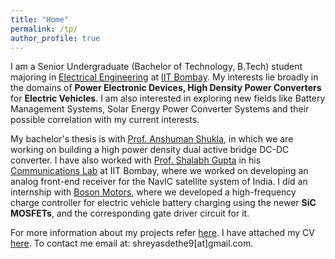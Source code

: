 ```yaml
---
title: "Home"
permalink: /tp/
author_profile: true
---
```


I am a Senior Undergraduate (Bachelor of Technology, B.Tech) student majoring in [Electrical Engineering](https://www.ee.iitb.ac.in/web) at [IIT Bombay](http://www.iitb.ac.in). My interests lie broadly in the domains of **Power Electronic Devices, High Density Power Converters** for **Electric Vehicles**. I am also interested in exploring new fields like Battery Management Systems, Solar Energy Power Converter Systems and their possible correlation with my current interests.

My bachelor's thesis is with [Prof. Anshuman Shukla](https://www.ee.iitb.ac.in/web/people/faculty/home/ashukla), in which we are working on building a high power density dual active bridge DC-DC converter. I have also worked with [Prof. Shalabh Gupta](https://www.ee.iitb.ac.in/wiki/faculty/shalabh) in his [Communications Lab](https://www.ee.iitb.ac.in/~comlab/index.htm) at IIT Bombay, where we worked on developing an analog front-end receiver for the NavIC satellite system of India. I did an internship with [Boson Motors](https://www.bosonmotors.com/), where we developed a high-frequency charge controller for electric vehicle battery charging using the newer **SiC MOSFETs**, and the corresponding gate driver circuit for it.

For more information about my projects refer [here](https://shreyasdethe.github.io/home/projects). I have attached my CV [here](https://shreyasdethe.github.io/home/cv/). To contact me email at: shreyasdethe9[at]gmail.com.